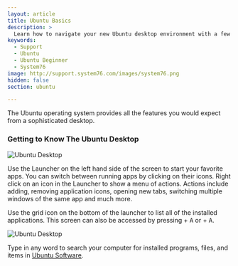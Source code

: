 ```yaml
---
layout: article
title: Ubuntu Basics
description: >
  Learn how to navigate your new Ubuntu desktop environment with a few easy tips.
keywords:
  - Support
  - Ubuntu
  - Ubuntu Beginner
  - System76
image: http://support.system76.com/images/system76.png
hidden: false
section: ubuntu

---
```


The Ubuntu operating system provides all the features you would expect from a sophisticated desktop.

### Getting to Know The Ubuntu Desktop

![Ubuntu Desktop](/images/ubuntu-basics/ubuntu-launcher.png)

Use the Launcher on the left hand side of the screen to start your favorite apps. You can switch between running apps by clicking on their icons. Right click on an icon in the Launcher to show a menu of actions. Actions include adding, removing application icons, opening new tabs, switching multiple windows of the same app and much more.

Use the grid icon on the bottom of the launcher to list all of the installed applications. This screen can also be accessed by pressing <kbd><span class="fl-ubuntu"></span></kbd> + <kbd>A</kbd> or <kbd><span class="fl-pop-key"></span></kbd> + <kbd>A</kbd>.

![Ubuntu Desktop](/images/ubuntu-basics/ubuntu-search.png)

Type in any word to search your computer for installed programs, files, and items in <u>Ubuntu Software</u>.

